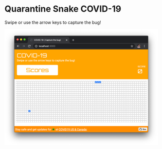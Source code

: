 # Quarantine Snake COVID-19

Swipe or use the arrow keys to capture the bug!

![Screenshot](./screenshot.png)
